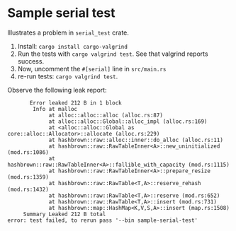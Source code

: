 # Sample serial test

Illustrates a problem in `serial_test` crate.

  1. Install: `cargo install cargo-valgrind`
  2. Run the tests with `cargo valgrind test`.
     See that valgrind reports success.
  3. Now, uncomment the `#[serial]` line in `src/main.rs`
  4. re-run tests: `cargo valgrind test`.

Observe the following leak report:

```text
       Error leaked 212 B in 1 block
        Info at malloc
             at alloc::alloc::alloc (alloc.rs:87)
             at alloc::alloc::Global::alloc_impl (alloc.rs:169)
             at <alloc::alloc::Global as core::alloc::Allocator>::allocate (alloc.rs:229)
             at hashbrown::raw::alloc::inner::do_alloc (alloc.rs:11)
             at hashbrown::raw::RawTableInner<A>::new_uninitialized (mod.rs:1086)
             at hashbrown::raw::RawTableInner<A>::fallible_with_capacity (mod.rs:1115)
             at hashbrown::raw::RawTableInner<A>::prepare_resize (mod.rs:1359)
             at hashbrown::raw::RawTable<T,A>::reserve_rehash (mod.rs:1432)
             at hashbrown::raw::RawTable<T,A>::reserve (mod.rs:652)
             at hashbrown::raw::RawTable<T,A>::insert (mod.rs:731)
             at hashbrown::map::HashMap<K,V,S,A>::insert (map.rs:1508)
     Summary Leaked 212 B total
error: test failed, to rerun pass '--bin sample-serial-test'
```
